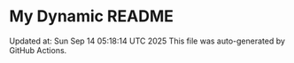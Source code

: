 # My Dynamic README
Updated at: Sun Sep 14 05:18:14 UTC 2025
This file was auto-generated by GitHub Actions.
